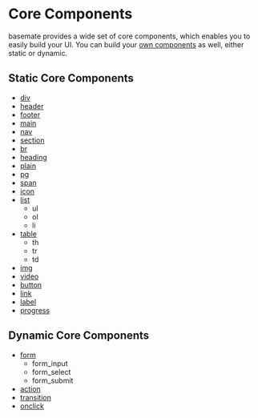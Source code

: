# Core Components

basemate provides a wide set of core components, which enables you to easily build your UI.
You can build your [own components](../extend/custom_components.md) as well, either static or dynamic.

## Static Core Components

- [div](./div.md)
- [header](./header.md)
- [footer](./footer.md)
- [main](./main.md)
- [nav](./nav,md)
- [section](./section.md)
- [br](./br.md)
- [heading](./heading.md)
- [plain](./plain.md)
- [pg](./pg.md)
- [span](./span.md)
- [icon](./icon.md)
- [list](./list.md)
  - ul
  - ol
  - li
- [table](./table.md)
  - th
  - tr
  - td
- [img](./img.md)
- [video](./video.md)
- [button](./button.md)
- [link](./link.md)
- [label](./label.md)
- [progress](./progress.md)

## Dynamic Core Components

- [form](./form.md)
  - form_input
  - form_select
  - form_submit
- [action](./action.md)
- [transition](./transition.md)
- [onclick](./onclick.md)
